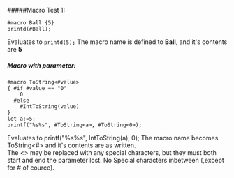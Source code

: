 #####Macro Test 1:
```
#macro Ball {5}
printd(#Ball);
```
Evaluates to `printd(5);` The macro name is defined to **Ball**, and it's contents are **5**

##### Macro with parameter:
```
#macro ToString<#value>
{ #if #value == "0"
	0
  #else
  	#IntToString(value)
}
let a:=5;
printf("%s%s", #ToString<a>, #ToString<0>);
```
Evaluates to printf("%s%s", IntToString(a), 0); The macro name becomes ToString<#> and it's contents are as written.  
The <> may be replaced with any special characters, but they must both start and end the parameter lost. No Special characters inbetween (,except for # of cource).

